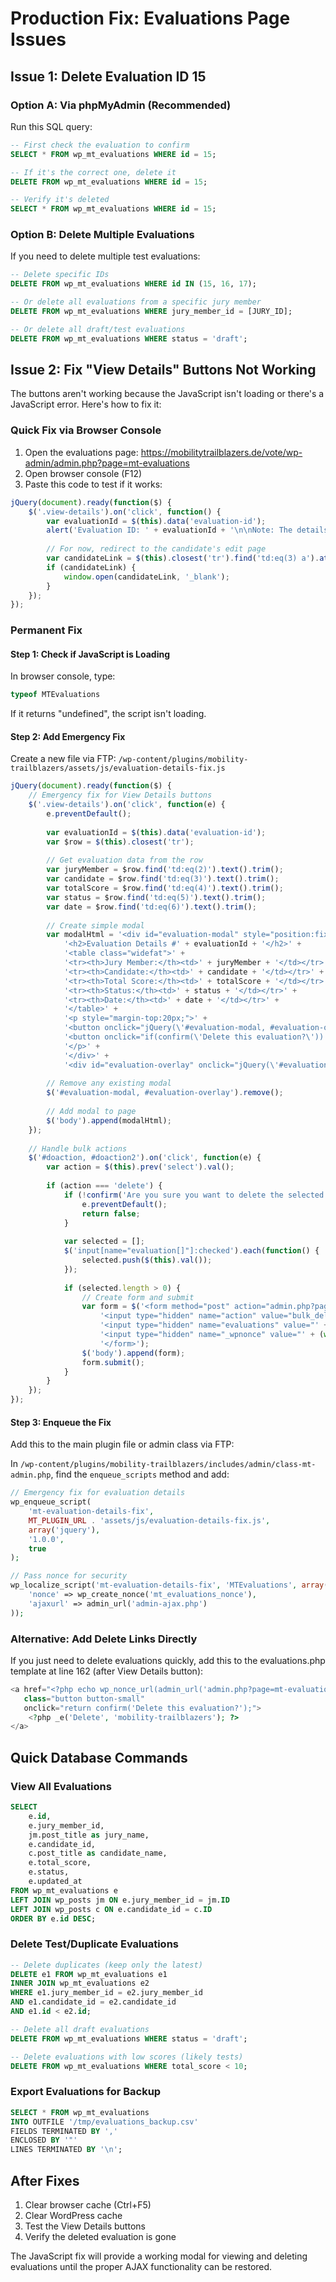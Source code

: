 # Production Fix: Evaluations Page Issues

## Issue 1: Delete Evaluation ID 15

### Option A: Via phpMyAdmin (Recommended)
Run this SQL query:

```sql
-- First check the evaluation to confirm
SELECT * FROM wp_mt_evaluations WHERE id = 15;

-- If it's the correct one, delete it
DELETE FROM wp_mt_evaluations WHERE id = 15;

-- Verify it's deleted
SELECT * FROM wp_mt_evaluations WHERE id = 15;
```

### Option B: Delete Multiple Evaluations
If you need to delete multiple test evaluations:

```sql
-- Delete specific IDs
DELETE FROM wp_mt_evaluations WHERE id IN (15, 16, 17);

-- Or delete all evaluations from a specific jury member
DELETE FROM wp_mt_evaluations WHERE jury_member_id = [JURY_ID];

-- Or delete all draft/test evaluations
DELETE FROM wp_mt_evaluations WHERE status = 'draft';
```

## Issue 2: Fix "View Details" Buttons Not Working

The buttons aren't working because the JavaScript isn't loading or there's a JavaScript error. Here's how to fix it:

### Quick Fix via Browser Console
1. Open the evaluations page: https://mobilitytrailblazers.de/vote/wp-admin/admin.php?page=mt-evaluations
2. Open browser console (F12)
3. Paste this code to test if it works:

```javascript
jQuery(document).ready(function($) {
    $('.view-details').on('click', function() {
        var evaluationId = $(this).data('evaluation-id');
        alert('Evaluation ID: ' + evaluationId + '\n\nNote: The details modal functionality needs to be fixed.');
        
        // For now, redirect to the candidate's edit page
        var candidateLink = $(this).closest('tr').find('td:eq(3) a').attr('href');
        if (candidateLink) {
            window.open(candidateLink, '_blank');
        }
    });
});
```

### Permanent Fix

#### Step 1: Check if JavaScript is Loading
In browser console, type:
```javascript
typeof MTEvaluations
```

If it returns "undefined", the script isn't loading.

#### Step 2: Add Emergency Fix
Create a new file via FTP: `/wp-content/plugins/mobility-trailblazers/assets/js/evaluation-details-fix.js`

```javascript
jQuery(document).ready(function($) {
    // Emergency fix for View Details buttons
    $('.view-details').on('click', function(e) {
        e.preventDefault();
        
        var evaluationId = $(this).data('evaluation-id');
        var $row = $(this).closest('tr');
        
        // Get evaluation data from the row
        var juryMember = $row.find('td:eq(2)').text().trim();
        var candidate = $row.find('td:eq(3)').text().trim();
        var totalScore = $row.find('td:eq(4)').text().trim();
        var status = $row.find('td:eq(5)').text().trim();
        var date = $row.find('td:eq(6)').text().trim();
        
        // Create simple modal
        var modalHtml = '<div id="evaluation-modal" style="position:fixed;top:50%;left:50%;transform:translate(-50%,-50%);background:white;padding:30px;box-shadow:0 0 20px rgba(0,0,0,0.5);z-index:9999;max-width:600px;width:90%;">' +
            '<h2>Evaluation Details #' + evaluationId + '</h2>' +
            '<table class="widefat">' +
            '<tr><th>Jury Member:</th><td>' + juryMember + '</td></tr>' +
            '<tr><th>Candidate:</th><td>' + candidate + '</td></tr>' +
            '<tr><th>Total Score:</th><td>' + totalScore + '</td></tr>' +
            '<tr><th>Status:</th><td>' + status + '</td></tr>' +
            '<tr><th>Date:</th><td>' + date + '</td></tr>' +
            '</table>' +
            '<p style="margin-top:20px;">' +
            '<button onclick="jQuery(\'#evaluation-modal, #evaluation-overlay\').remove();" class="button button-primary">Close</button> ' +
            '<button onclick="if(confirm(\'Delete this evaluation?\')) { window.location.href=\'admin.php?page=mt-evaluations&action=delete&id=' + evaluationId + '&_wpnonce=' + MTEvaluations.nonce + '\'; }" class="button button-link-delete">Delete</button>' +
            '</p>' +
            '</div>' +
            '<div id="evaluation-overlay" onclick="jQuery(\'#evaluation-modal, #evaluation-overlay\').remove();" style="position:fixed;top:0;left:0;width:100%;height:100%;background:rgba(0,0,0,0.5);z-index:9998;"></div>';
        
        // Remove any existing modal
        $('#evaluation-modal, #evaluation-overlay').remove();
        
        // Add modal to page
        $('body').append(modalHtml);
    });
    
    // Handle bulk actions
    $('#doaction, #doaction2').on('click', function(e) {
        var action = $(this).prev('select').val();
        
        if (action === 'delete') {
            if (!confirm('Are you sure you want to delete the selected evaluations?')) {
                e.preventDefault();
                return false;
            }
            
            var selected = [];
            $('input[name="evaluation[]"]:checked').each(function() {
                selected.push($(this).val());
            });
            
            if (selected.length > 0) {
                // Create form and submit
                var form = $('<form method="post" action="admin.php?page=mt-evaluations">' +
                    '<input type="hidden" name="action" value="bulk_delete">' +
                    '<input type="hidden" name="evaluations" value="' + selected.join(',') + '">' +
                    '<input type="hidden" name="_wpnonce" value="' + (window.MTEvaluations ? MTEvaluations.nonce : '') + '">' +
                    '</form>');
                $('body').append(form);
                form.submit();
            }
        }
    });
});
```

#### Step 3: Enqueue the Fix
Add this to the main plugin file or admin class via FTP:

In `/wp-content/plugins/mobility-trailblazers/includes/admin/class-mt-admin.php`, find the `enqueue_scripts` method and add:

```php
// Emergency fix for evaluation details
wp_enqueue_script(
    'mt-evaluation-details-fix',
    MT_PLUGIN_URL . 'assets/js/evaluation-details-fix.js',
    array('jquery'),
    '1.0.0',
    true
);

// Pass nonce for security
wp_localize_script('mt-evaluation-details-fix', 'MTEvaluations', array(
    'nonce' => wp_create_nonce('mt_evaluations_nonce'),
    'ajaxurl' => admin_url('admin-ajax.php')
));
```

### Alternative: Add Delete Links Directly

If you just need to delete evaluations quickly, add this to the evaluations.php template at line 162 (after View Details button):

```php
<a href="<?php echo wp_nonce_url(admin_url('admin.php?page=mt-evaluations&action=delete&id=' . $evaluation->id), 'delete_evaluation_' . $evaluation->id); ?>" 
   class="button button-small"
   onclick="return confirm('Delete this evaluation?');">
    <?php _e('Delete', 'mobility-trailblazers'); ?>
</a>
```

## Quick Database Commands

### View All Evaluations
```sql
SELECT 
    e.id,
    e.jury_member_id,
    jm.post_title as jury_name,
    e.candidate_id,
    c.post_title as candidate_name,
    e.total_score,
    e.status,
    e.updated_at
FROM wp_mt_evaluations e
LEFT JOIN wp_posts jm ON e.jury_member_id = jm.ID
LEFT JOIN wp_posts c ON e.candidate_id = c.ID
ORDER BY e.id DESC;
```

### Delete Test/Duplicate Evaluations
```sql
-- Delete duplicates (keep only the latest)
DELETE e1 FROM wp_mt_evaluations e1
INNER JOIN wp_mt_evaluations e2 
WHERE e1.jury_member_id = e2.jury_member_id 
AND e1.candidate_id = e2.candidate_id
AND e1.id < e2.id;

-- Delete all draft evaluations
DELETE FROM wp_mt_evaluations WHERE status = 'draft';

-- Delete evaluations with low scores (likely tests)
DELETE FROM wp_mt_evaluations WHERE total_score < 10;
```

### Export Evaluations for Backup
```sql
SELECT * FROM wp_mt_evaluations 
INTO OUTFILE '/tmp/evaluations_backup.csv'
FIELDS TERMINATED BY ',' 
ENCLOSED BY '"'
LINES TERMINATED BY '\n';
```

## After Fixes

1. Clear browser cache (Ctrl+F5)
2. Clear WordPress cache
3. Test the View Details buttons
4. Verify the deleted evaluation is gone

The JavaScript fix will provide a working modal for viewing and deleting evaluations until the proper AJAX functionality can be restored.
